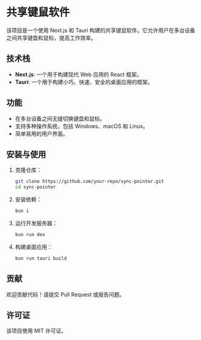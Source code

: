 # 共享键鼠软件

该项目是一个使用 Next.js 和 Tauri 构建的共享键鼠软件。它允许用户在多台设备之间共享键盘和鼠标，提高工作效率。

## 技术栈

- **Next.js**: 一个用于构建现代 Web 应用的 React 框架。
- **Tauri**: 一个用于构建小巧、快速、安全的桌面应用的框架。

## 功能

- 在多台设备之间无缝切换键盘和鼠标。
- 支持多种操作系统，包括 Windows、macOS 和 Linux。
- 简单易用的用户界面。

## 安装与使用

1. 克隆仓库：
    ```bash
    git clone https://github.com/your-repo/sync-pointer.git
    cd sync-pointer
    ```

2. 安装依赖：
    ```bash
    bun i
    ```

3. 运行开发服务器：
    ```bash
    bun run dev
    ```

4. 构建桌面应用：
    ```bash
    bun run tauri build
    ```

## 贡献

欢迎贡献代码！请提交 Pull Request 或报告问题。

## 许可证

该项目使用 MIT 许可证。